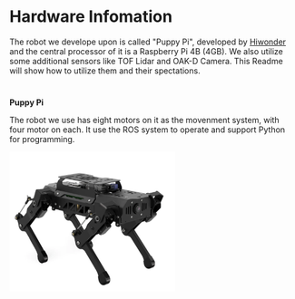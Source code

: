 # Hardware Infomation

The robot we develope upon is called "Puppy Pi", developed by [Hiwonder](https://www.hiwonder.com/) and the central processor of it is a Raspberry Pi 4B (4GB). We also utilize some additional sensors like TOF Lidar and OAK-D Camera. This Readme will show how to utilize them and their spectations. 

# 

**Puppy Pi**

The robot we use has eight motors on it as the movenment system, with four motor on each. It use the ROS system to operate and support Python for programming. 

![Puppy Pi](https://github.com/PicassoEEA/legged_robot/blob/main/Hardware_Info/Puppy-Pi.png)


